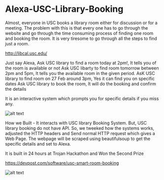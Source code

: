 # Alexa-USC-Library-Booking

Almost, everyone in USC books a library room either for discussion or for a meeting. The problem with this is that every one has to go through the website and go through the time consuming process of finding one room and booking the room. It is very tiresome to go through all the steps to find just a room.

http://libcal.usc.edu/


Just say Alexa, 
    Ask USC library to find a room today at 2pm!, It tells you of the room is available or not
    Ask USC libarty to find room tomorrow between 2pm and 5pm, It tells you the available room in the given period.
    AsK USC library to find room on 27 Feb around 3pm, Yes it can find you on specific dates
    Ask USC library to book the room, It will do the booking and confirm the details

It is an interactive system which prompts you for specific details if you miss any. 

![alt text](https://m.media-amazon.com/images/G/01/DeveloperBlogs/AmazonDeveloperBlogs/legacy/Screen_Shot_2016-03-03_at_7.01.22_AM._CB520200558_.png)


How we Built -
It interacts with USC library Booking System. But, USC library booking do not have API. So, we tweeked how the systems works, adjusted the HTTP headers and Send normal HTTP request which gives a Web Page. The webpage will be scraped using beautifulsoup to get the specific details and set to Alexa.

It is built in 24 hours at Trojan Hackathon and Won the Second Prize

https://devpost.com/software/usc-smart-room-booking


![alt text](https://scontent-lax3-1.xx.fbcdn.net/v/t31.0-8/21950015_1534377643289770_2733092695998851783_o.jpg?oh=295f0a5c73d384c9d8c4c51a51ac6eb6&oe=5A6808F8)
